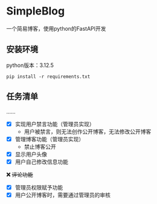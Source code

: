 # SimpleBlog

一个简易博客，使用python的FastAPI开发

## 安装环境

python版本：3.12.5

```shell
pip install -r requirements.txt
```

## 任务清单

……

- [x] 实现用户禁言功能（管理员实现）
  - 用户被禁言，则无法创作公开博客，无法修改公开博客
- [x] 管理博客功能（管理员实现）
  - 禁止博客公开
- [x] 显示用户头像
- [x] 用户自己修改信息功能

**❌** ~~评论功能~~

- [x] 管理员权限赋予功能
- [x] 用户公开博客时，需要通过管理员的审核
